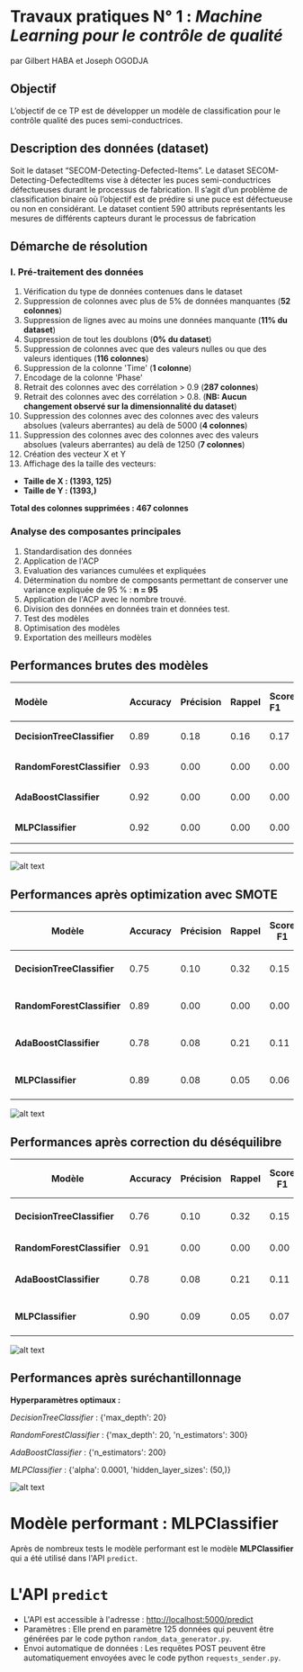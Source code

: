 # Travaux pratiques N° 1 : *Machine Learning pour le contrôle de qualité*
par Gilbert HABA et Joseph OGODJA

## Objectif
L’objectif de ce TP est de développer un modèle de classification pour le contrôle qualité des puces
semi-conductrices.

## Description des données (dataset)
Soit le dataset “SECOM-Detecting-Defected-Items”. Le dataset SECOM-Detecting-DefectedItems vise à détecter les puces semi-conductrices défectueuses durant le processus de fabrication.
Il s’agit d’un problème de classification binaire où l’objectif est de prédire si une puce est
défectueuse ou non en considérant. Le dataset contient 590 attributs représentants les mesures de
différents capteurs durant le processus de fabrication

## Démarche de résolution
### I. Pré-traitement des données
1. Vérification du type de données contenues dans le dataset
2. Suppression de colonnes avec plus de 5% de données manquantes (**52 colonnes**)
3. Suppression de lignes avec au moins une données manquante (**11% du dataset**)
4. Suppression de tout les doublons (**0% du dataset**)
5. Suppression de colonnes avec que des valeurs  nulles ou que des valeurs identiques (**116 colonnes**)
6. Suppression de la colonne 'Time' (**1 colonne**)
7. Encodage de la colonne 'Phase'
8. Retrait des colonnes avec des corrélation > 0.9 (**287 colonnes**)
9. Retrait des colonnes avec des corrélation > 0.8. (**NB: Aucun changement observé sur la dimensionnalité du dataset**)
10. Suppression des colonnes avec des colonnes avec des valeurs absolues (valeurs aberrantes) au delà de 5000 (**4 colonnes**)
11. Suppression des colonnes avec des colonnes avec des valeurs absolues (valeurs aberrantes) au delà de 1250 (**7 colonnes**) 
12. Création des vecteur X et Y
13. Affichage des la taille des vecteurs: 
* **Taille de X : (1393, 125)**
* **Taille de Y : (1393,)**

**Total des colonnes supprimées : 467 colonnes**


### Analyse des composantes principales
1. Standardisation des données
2. Application de l'ACP
3. Evaluation des variances cumulées et expliquées
4. Détermination du nombre de composants permettant de conserver une variance expliquée de 95 % : **n = 95**
5. Application de l'ACP avec le nombre trouvé.
6. Division des données en données train et données test.
7. Test des modèles
8. Optimisation des modèles
9. Exportation des meilleurs modèles

## Performances brutes des modèles

| **Modèle**             | **Accuracy** | **Précision** | **Rappel** | **Score F1** | **Matrice de confusion** | **Score en validation croisée** |
|:-----------------------|:-------------|:---------------|:------------|:--------------|:--------------------------|:---------------------------------|
| **DecisionTreeClassifier**  | 0.89         | 0.18           | 0.16        | 0.17           | `[[246, 14], [16, 3]]`    | 0.87                            |
| **RandomForestClassifier**  | 0.93         | 0.00           | 0.00        | 0.00           | `[[259, 1], [19, 0]]`      | 0.93                            |
| **AdaBoostClassifier**      | 0.92         | 0.00           | 0.00        | 0.00           | `[[256, 4], [19, 0]]`      | 0.92                            |
| **MLPClassifier**           | 0.92         | 0.00           | 0.00        | 0.00           | `[[258, 2], [19, 0]]`      | 0.92                            |

---

![alt text](image.png)

## Performances après optimization avec SMOTE

| Modèle                | Accuracy | Précision | Rappel | Score F1 | Matrice de confusion | Score en validation croisée |
|-----------------------|-----------|------------|--------|-----------|------------------------|----------------------------|
| **DecisionTreeClassifier** | 0.75      | 0.10       | 0.32   | 0.15      | [[204, 56], [13, 6]]      | 0.83                       |
| **RandomForestClassifier**  | 0.89      | 0.00       | 0.00   | 0.00      | [[248, 12], [19, 0]]       | 0.97                       |
| **AdaBoostClassifier**      | 0.78      | 0.08       | 0.21   | 0.11      | [[213, 47], [15, 4]]       | 0.86                       |
| **MLPClassifier**           | 0.89      | 0.08       | 0.05   | 0.06      | [[248, 12], [18, 1]]        | 0.97                       |


![alt text](image-1.png)

## Performances après correction du déséquilibre

| Modèle                | Accuracy | Précision | Rappel | Score F1 | Matrice de confusion | Score en validation croisée |
|-----------------------|-----------|------------|--------|-----------|------------------------|----------------------------|
| **DecisionTreeClassifier** | 0.76      | 0.10       | 0.32   | 0.15      | [[206, 54], [13, 6]]       | 0.83                       |
| **RandomForestClassifier**  | 0.91      | 0.00       | 0.00   | 0.00      | [[253, 7], [19, 0]]        | 0.98                       |
| **AdaBoostClassifier**      | 0.78      | 0.08       | 0.21   | 0.11      | [[213, 47], [15, 4]]       | 0.86                       |
| **MLPClassifier**           | 0.90      | 0.09       | 0.05   | 0.07      | [[250, 10], [18, 1]]        | 0.98                       |

![alt text](image-2.png)

## Performances après suréchantillonnage

**Hyperparamètres optimaux :**

*DecisionTreeClassifier* : {'max_depth': 20}

*RandomForestClassifier* : {'max_depth': 20, 'n_estimators': 300}

*AdaBoostClassifier* : {'n_estimators': 200}

*MLPClassifier* : {'alpha': 0.0001, 'hidden_layer_sizes': (50,)}

![alt text](image-3.png)


# Modèle performant : MLPClassifier
Après de nombreux tests le modèle performant est le modèle **MLPClassifier** qui a été utilisé dans l'API `predict`. 

# L'API `predict`
- L'API est accessible à l'adresse : [http://localhost:5000/predict](predict)
- Paramètres : Elle prend en paramètre 125 données qui peuvent être générées par le code python `random_data_generator.py`.
- Envoi automatique de données : Les requêtes POST peuvent être automatiquement envoyées avec le code python `requests_sender.py`.